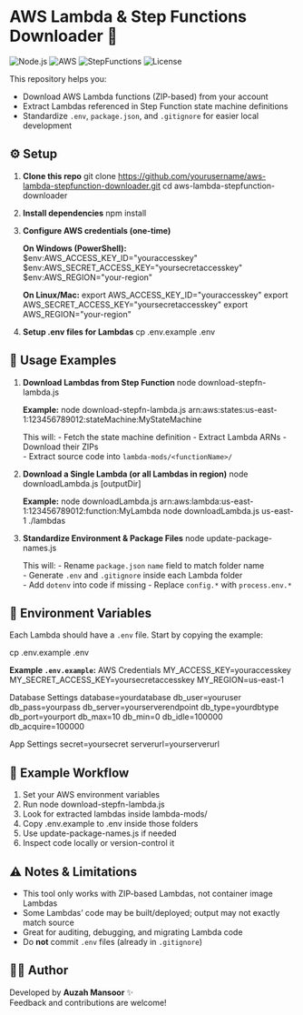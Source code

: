 # AWS Lambda & Step Functions Downloader 🚀

![Node.js](https://img.shields.io/badge/Node.js-18+-green?logo=node.js)
![AWS](https://img.shields.io/badge/AWS-Lambda-orange?logo=amazonaws)
![StepFunctions](https://img.shields.io/badge/AWS-Step_Functions-blue?logo=amazonaws)
![License](https://img.shields.io/badge/License-MIT-yellow)

This repository helps you:

- Download AWS Lambda functions (ZIP-based) from your account  
- Extract Lambdas referenced in Step Function state machine definitions  
- Standardize `.env`, `package.json`, and `.gitignore` for easier local development

## ⚙️ Setup

1. **Clone this repo**
   git clone https://github.com/yourusername/aws-lambda-stepfunction-downloader.git
   cd aws-lambda-stepfunction-downloader

2. **Install dependencies**
   npm install

3. **Configure AWS credentials (one-time)**

   **On Windows (PowerShell):**
   $env:AWS_ACCESS_KEY_ID="youraccesskey"
   $env:AWS_SECRET_ACCESS_KEY="yoursecretaccesskey"
   $env:AWS_REGION="your-region"

   **On Linux/Mac:**
   export AWS_ACCESS_KEY_ID="youraccesskey"
   export AWS_SECRET_ACCESS_KEY="yoursecretaccesskey"
   export AWS_REGION="your-region"

4. **Setup .env files for Lambdas**
   cp .env.example .env

## 🚀 Usage Examples

1. **Download Lambdas from Step Function**
    node download-stepfn-lambda.js <stepFunctionArn>

    **Example:**
    node download-stepfn-lambda.js arn:aws:states:us-east-1:123456789012:stateMachine:MyStateMachine

    This will:
        - Fetch the state machine definition
        - Extract Lambda ARNs
        - Download their ZIPs   
        - Extract source code into `lambda-mods/<functionName>/`

2. **Download a Single Lambda (or all Lambdas in region)**
    node downloadLambda.js <FunctionNameOrRegion> [outputDir]

    **Example:**
    node downloadLambda.js arn:aws:lambda:us-east-1:123456789012:function:MyLambda
    node downloadLambda.js us-east-1 ./lambdas

3. **Standardize Environment & Package Files**
    node update-package-names.js

    This will:
        - Rename `package.json` `name` field to match folder name  
        - Generate `.env` and `.gitignore` inside each Lambda folder  
        - Add `dotenv` into code if missing
        - Replace `config.*` with `process.env.*`  

## 📝 Environment Variables

Each Lambda should have a `.env` file. Start by copying the example:

cp .env.example .env

**Example `.env.example`:**
AWS Credentials
MY_ACCESS_KEY=youraccesskey
MY_SECRET_ACCESS_KEY=yoursecretaccesskey
MY_REGION=us-east-1

Database Settings
database=yourdatabase
db_user=youruser
db_pass=yourpass
db_server=yourserverendpoint
db_type=yourdbtype
db_port=yourport
db_max=10
db_min=0
db_idle=100000
db_acquire=100000

App Settings
secret=yoursecret
serverurl=yourserverurl

## 🌟 Example Workflow

1. Set your AWS environment variables
2. Run node download-stepfn-lambda.js <YourStepFunctionArn>
3. Look for extracted lambdas inside lambda-mods/
4. Copy .env.example to .env inside those folders
5. Use update-package-names.js if needed
6. Inspect code locally or version-control it

## ⚠️ Notes & Limitations

- This tool only works with ZIP-based Lambdas, not container image Lambdas 
- Some Lambdas’ code may be built/deployed; output may not exactly match source
- Great for auditing, debugging, and migrating Lambda code  
- Do **not** commit `.env` files (already in `.gitignore`)  

## 👨‍💻 Author

Developed by **Auzah Mansoor** ✨  
Feedback and contributions are welcome!
